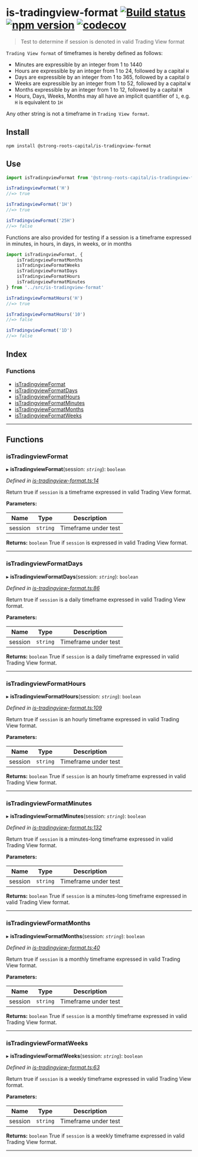 
is-tradingview-format [![Build status](https://travis-ci.org/strong-roots-capital/is-tradingview-format.svg?branch=master)](https://travis-ci.org/strong-roots-capital/is-tradingview-format) [![npm version](https://img.shields.io/npm/v/@strong-roots-capital/is-tradingview-format.svg)](https://npmjs.org/package/@strong-roots-capital/is-tradingview-format) [![codecov](https://codecov.io/gh/strong-roots-capital/is-tradingview-format/branch/master/graph/badge.svg)](https://codecov.io/gh/strong-roots-capital/is-tradingview-format)
==================================================================================================================================================================================================================================================================================================================================================================================================================================================================================================================================================

> Test to determine if session is denoted in valid Trading View format

`Trading View format` of timeframes is hereby defined as follows:

*   Minutes are expressible by an integer from 1 to 1440
*   Hours are expressible by an integer from 1 to 24, followed by a capital `H`
*   Days are expressible by an integer from 1 to 365, followed by a capital `D`
*   Weeks are expressible by an integer from 1 to 52, followed by a capital `W`
*   Months expressible by an integer from 1 to 12, followed by a capital `M`
*   Hours, Days, Weeks, Months may all have an implicit quantifier of `1`, e.g. `H` is equivalent to `1H`

Any other string is not a timeframe in `Trading View format`.

Install
-------

```shell
npm install @strong-roots-capital/is-tradingview-format
```

Use
---

```typescript
import isTradingviewFormat from '@strong-roots-capital/is-tradingview-format'

isTradingviewFormat('H')
//=> true

isTradingviewFormat('1H')
//=> true

isTradingviewFormat('25H')
//=> false
```

Functions are also provided for testing if a session is a timeframe expressed in minutes, in hours, in days, in weeks, or in months

```typescript
import isTradingviewFormat, {
    isTradingviewFormatMonths
    isTradingviewFormatWeeks
    isTradingviewFormatDays
    isTradingviewFormatHours
    isTradingviewFormatMinutes
} from '../src/is-tradingview-format'

isTradingviewFormatHours('H')
//=> true

isTradingviewFormatHours('10')
//=> false

isTradingviewFormat('1D')
//=> false
```

## Index

### Functions

* [isTradingviewFormat](#istradingviewformat)
* [isTradingviewFormatDays](#istradingviewformatdays)
* [isTradingviewFormatHours](#istradingviewformathours)
* [isTradingviewFormatMinutes](#istradingviewformatminutes)
* [isTradingviewFormatMonths](#istradingviewformatmonths)
* [isTradingviewFormatWeeks](#istradingviewformatweeks)

---

## Functions

<a id="istradingviewformat"></a>

###  isTradingviewFormat

▸ **isTradingviewFormat**(session: *`string`*): `boolean`

*Defined in [is-tradingview-format.ts:14](https://github.com/strong-roots-capital/is-tradingview-format/blob/97df458/src/is-tradingview-format.ts#L14)*

Return true if `session` is a timeframe expressed in valid Trading View format.

**Parameters:**

| Name | Type | Description |
| ------ | ------ | ------ |
| session | `string` |  Timeframe under test |

**Returns:** `boolean`
True if `session` is expressed in valid Trading View format.

___
<a id="istradingviewformatdays"></a>

###  isTradingviewFormatDays

▸ **isTradingviewFormatDays**(session: *`string`*): `boolean`

*Defined in [is-tradingview-format.ts:86](https://github.com/strong-roots-capital/is-tradingview-format/blob/97df458/src/is-tradingview-format.ts#L86)*

Return true if `session` is a daily timeframe expressed in valid Trading View format.

**Parameters:**

| Name | Type | Description |
| ------ | ------ | ------ |
| session | `string` |  Timeframe under test |

**Returns:** `boolean`
True if `session` is a daily timeframe expressed in valid
Trading View format.

___
<a id="istradingviewformathours"></a>

###  isTradingviewFormatHours

▸ **isTradingviewFormatHours**(session: *`string`*): `boolean`

*Defined in [is-tradingview-format.ts:109](https://github.com/strong-roots-capital/is-tradingview-format/blob/97df458/src/is-tradingview-format.ts#L109)*

Return true if `session` is an hourly timeframe expressed in valid Trading View format.

**Parameters:**

| Name | Type | Description |
| ------ | ------ | ------ |
| session | `string` |  Timeframe under test |

**Returns:** `boolean`
True if `session` is an hourly timeframe expressed in valid
Trading View format.

___
<a id="istradingviewformatminutes"></a>

###  isTradingviewFormatMinutes

▸ **isTradingviewFormatMinutes**(session: *`string`*): `boolean`

*Defined in [is-tradingview-format.ts:132](https://github.com/strong-roots-capital/is-tradingview-format/blob/97df458/src/is-tradingview-format.ts#L132)*

Return true if `session` is a minutes-long timeframe expressed in valid Trading View format.

**Parameters:**

| Name | Type | Description |
| ------ | ------ | ------ |
| session | `string` |  Timeframe under test |

**Returns:** `boolean`
True if `session` is a minutes-long timeframe expressed in
valid Trading View format.

___
<a id="istradingviewformatmonths"></a>

###  isTradingviewFormatMonths

▸ **isTradingviewFormatMonths**(session: *`string`*): `boolean`

*Defined in [is-tradingview-format.ts:40](https://github.com/strong-roots-capital/is-tradingview-format/blob/97df458/src/is-tradingview-format.ts#L40)*

Return true if `session` is a monthly timeframe expressed in valid Trading View format.

**Parameters:**

| Name | Type | Description |
| ------ | ------ | ------ |
| session | `string` |  Timeframe under test |

**Returns:** `boolean`
True if `session` is a monthly timeframe expressed in valid
Trading View format.

___
<a id="istradingviewformatweeks"></a>

###  isTradingviewFormatWeeks

▸ **isTradingviewFormatWeeks**(session: *`string`*): `boolean`

*Defined in [is-tradingview-format.ts:63](https://github.com/strong-roots-capital/is-tradingview-format/blob/97df458/src/is-tradingview-format.ts#L63)*

Return true if `session` is a weekly timeframe expressed in valid Trading View format.

**Parameters:**

| Name | Type | Description |
| ------ | ------ | ------ |
| session | `string` |  Timeframe under test |

**Returns:** `boolean`
True if `session` is a weekly timeframe expressed in valid
Trading View format.

___

